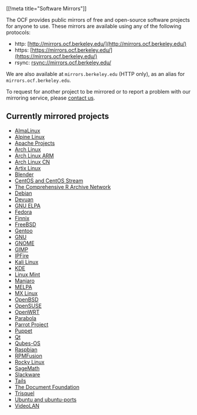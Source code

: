 [[!meta title="Software Mirrors"]]

The OCF provides public mirrors of free and open-source software projects for
anyone to use. These mirrors are available using any of the following protocols:

- http: [http://mirrors.ocf.berkeley.edu/](http://mirrors.ocf.berkeley.edu/)
- https: [https://mirrors.ocf.berkeley.edu/](https://mirrors.ocf.berkeley.edu/)
- rsync: [rsync://mirrors.ocf.berkeley.edu/](rsync://mirrors.ocf.berkeley.edu/)

We are also available at `mirrors.berkeley.edu` (HTTP only), as an alias for
`mirrors.ocf.berkeley.edu`.

To request for another project to be mirrored or to report a problem with our
mirroring service, please [contact us](/docs/contact).

## Currently mirrored projects

- [AlmaLinux](https://almalinux.org/)
- [Alpine Linux](https://www.alpinelinux.org/)
- [Apache Projects](https://www.apache.org/)
- [Arch Linux](https://www.archlinux.org/)
- [Arch Linux ARM](http://www.archlinuxarm.org/)
- [Arch Linux CN](https://www.archlinuxcn.org/archlinux-cn-repo-and-mirror/)
- [Artix Linux](https://www.artixlinux.org/)
- [Blender](https://www.blender.org)
- [CentOS and CentOS Stream](https://www.centos.org/)
- [The Comprehensive R Archive Network](https://cran.r-project.org/)
- [Debian](https://www.debian.org/)
- [Devuan](https://www.devuan.org/)
- [GNU ELPA](https://elpa.gnu.org/)
- [Fedora](https://getfedora.org/)
- [Finnix](https://www.finnix.org/)
- [FreeBSD](https://www.freebsd.org/)
- [Gentoo](https://www.gentoo.org/)
- [GNU](https://www.gnu.org/)
- [GNOME](https://www.gnome.org/)
- [GIMP](https://www.gimp.org/)
- [IPFire](https://ipfire.org)
- [Kali Linux](https://www.kali.org/)
- [KDE](https://www.kde.org/)
- [Linux Mint](https://linuxmint.com/)
- [Manjaro](https://manjaro.org/)
- [MELPA](https://melpa.org/)
- [MX Linux](https://mxlinux.org/)
- [OpenBSD](https://www.openbsd.org/)
- [OpenSUSE](https://www.opensuse.org/)
- [OpenWRT](https://openwrt.org/)
- [Parabola](https://www.parabola.nu/)
- [Parrot Project](https://www.parrotsec.org/)
- [Puppet](https://puppet.com/)
- [Qt](https://www.qt.io/)
- [Qubes-OS](https://www.qubes-os.org/)
- [Raspbian](https://www.raspbian.org/)
- [RPMFusion](https://rpmfusion.org/)
- [Rocky Linux](https://www.rockylinux.org/)
- [SageMath](https://www.sagemath.org/)
- [Slackware](http://www.slackware.com/)
- [Tails](https://tails.boum.org/)
- [The Document Foundation](https://www.documentfoundation.org/)
- [Trisquel](https://trisquel.info/)
- [Ubuntu and ubuntu-ports](https://www.ubuntu.com/)
- [VideoLAN](https://www.videolan.org/)
